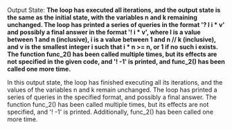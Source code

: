Output State: **The loop has executed all iterations, and the output state is the same as the initial state, with the variables n and k remaining unchanged. The loop has printed a series of queries in the format '? l i * v' and possibly a final answer in the format '! i * v', where l is a value between 1 and n (inclusive), i is a value between 1 and n // k (inclusive), and v is the smallest integer i such that i * n >= n, or 1 if no such i exists. The function func_2() has been called multiple times, but its effects are not specified in the given code, and '! -1' is printed, and func_2() has been called one more time.**

In this output state, the loop has finished executing all its iterations, and the values of the variables n and k remain unchanged. The loop has printed a series of queries in the specified format, and possibly a final answer. The function func_2() has been called multiple times, but its effects are not specified, and '! -1' is printed. Additionally, func_2() has been called one more time.